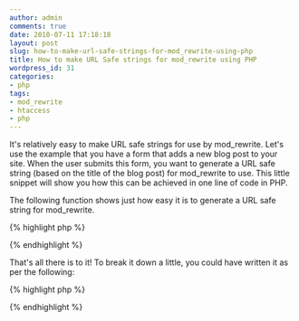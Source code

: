 ```yaml
---
author: admin
comments: true
date: 2010-07-11 17:18:18
layout: post
slug: how-to-make-url-safe-strings-for-mod_rewrite-using-php
title: How to make URL Safe strings for mod_rewrite using PHP
wordpress_id: 31
categories:
- php
tags:
- mod_rewrite
- htaccess
- php
---
```


It's relatively easy to make URL safe strings for use by mod_rewrite. Let's use the example that you have a form that adds a new blog post to your site. When the user submits this form, you want to generate a URL safe string (based on the title of the blog post) for mod_rewrite to use. This little snippet will show you how this can be achieved in one line of code in PHP.

The following function shows just how easy it is to generate a URL safe string for mod_rewrite.

{% highlight php %}
<?php
function MakeURLSafeString($string){
	return trim(preg_replace('/[-]{2,}/', '-', preg_replace('/[^a-z0-9]+/', '-', strtolower($_POST['TheString']))), '-');
}
?>
{% endhighlight %}

That's all there is to it! To break it down a little, you could have written it as per the following:

{% highlight php %}
<?php
function MakeURLSafeString($string){
	$string = strtolower($string); // Makes everything lowercase (just looks tidier).
	$string = preg_replace('/[^a-z0-9]+/', '-', $string); // Replaces all non-alphanumeric characters with a hyphen.
	$string = preg_replace('/[-]{2,}/', '-', $string); // Replaces one or more occurrences of a hyphen, with a single one.
	$string = trim($string, '-'); // This ensures that our string doesn't start or end with a hyphen.
	return $string;
}
?>
{% endhighlight %}




